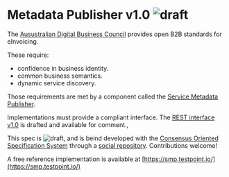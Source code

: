 # Metadata Publisher v1.0 ![draft](http://rfc.unprotocols.org/spec:2/COSS/draft.svg)

The [Ausustralian Digital Business Council](https://https://ausdigital.github.io/) provides open B2B standards for eInvoicing.

These require:

 - confidence in business identity.
 - common business semantics.
 - dynamic service discovery.


Those requirements are met by a component called the [Service Metadata Publisher](/SPEC-metadata-publisher/).

Implementations must provide a compliant interface. The [REST interface v1.0](https://swaggerhub.com/api/ausdigital/metadata-publisher/1.0) is drafted and available for comment.,

This spec is ![draft](http://rfc.unprotocols.org/spec:2/COSS/draft.svg), and is beind developed with the [Consensus Oriented Specification System](http://rfc.unprotocols.org/spec:2/COSS/)
through a [social repository](https://github.com/ausdigital/metadata-publisher). Contributions welcome!

A free reference implementation is available at [https://smp.testpoint.io/](https://smp.testpoint.io/)
